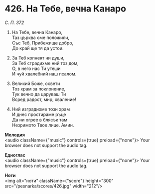 # 426. На Тебе, вечна Канаро

_С. П. 372_

1. На Тебе, вечна Канаро,  
Таз църква сме положили,  
Със Теб, Прибежище добро,  
До край ще тя да устои.  

2. За Теб копнеят ни души,  
За Теб сградихме ний тоз дом,  
О, в него нас Ти утеши  
И чуй хвалебний наш псалом.  

3. Великий Боже, освети  
Тоз храм за поклонение,  
Тук вечно да царуваш Ти  
Всред радост, мир, хваление!

4. Ний изградихме този храм  
И днес простираме ръце  
Да ни огрее в блясък там  
Незримото Твое лице. Амин.

**Мелодия**  
<audio className={"music"} controls={true} preload={"none"}>
    <source src="/pesnarka/mp3/426.mp3" type="audio/mpeg"/>
    Your browser does not support the audio tag.
</audio>

**Едноглас**  
<audio className={"music"} controls={true} preload={"none"}>
    <source src="/pesnarka/transp/426.mp3" type="audio/mpeg"/>
    Your browser does not support the audio tag.
</audio>

**Ноти**  
<img alt="ноти" className={"score"} height="300" src="/pesnarka/scores/426.jpg" width="212"/>
